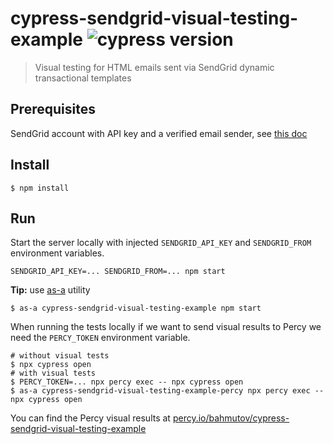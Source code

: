 # cypress-sendgrid-visual-testing-example ![cypress version](https://img.shields.io/badge/cypress-8.3.1-brightgreen)
> Visual testing for HTML emails sent via SendGrid dynamic transactional templates

## Prerequisites

SendGrid account with API key and a verified email sender, see [this doc](https://sendgrid.com/docs/for-developers/sending-email/quickstart-nodejs/)

## Install

```shell
$ npm install
```

## Run

Start the server locally with injected `SENDGRID_API_KEY` and `SENDGRID_FROM` environment variables.

```
SENDGRID_API_KEY=... SENDGRID_FROM=... npm start
```

**Tip:** use [as-a](https://github.com/bahmutov/as-a) utility

```shell
$ as-a cypress-sendgrid-visual-testing-example npm start
```

When running the tests locally if we want to send visual results to Percy we need the `PERCY_TOKEN` environment variable.

```shell
# without visual tests
$ npx cypress open
# with visual tests
$ PERCY_TOKEN=... npx percy exec -- npx cypress open
$ as-a cypress-sendgrid-visual-testing-example-percy npx percy exec -- npx cypress open
```

You can find the Percy visual results at [percy.io/bahmutov/cypress-sendgrid-visual-testing-example](https://percy.io/bahmutov/cypress-sendgrid-visual-testing-example)
